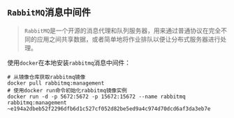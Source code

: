 ## `RabbitMQ`消息中间件

> `RabbitMQ`是一个开源的消息代理和队列服务器，用来通过普通协议在完全不同的应用之间共享数据，或者简单地将作业排队以便让分布式服务器进行处理。

使用`docker`在本地安装`rabbitmq`消息中间件：

```shell
# 从镜像仓库获取rabbitmq镜像
docker pull rabbitmq:management
# 使用docker run命令初始化rabbitmq镜像实例
docker run -d -p 5672:5672 -p 15672:15672 --name rabbitmq rabbitmq:management
~e194a2dbeb52f2296dfb6d1c527cf052d82be5ed9a4c974d70dcd6af3da3eb7e
```

